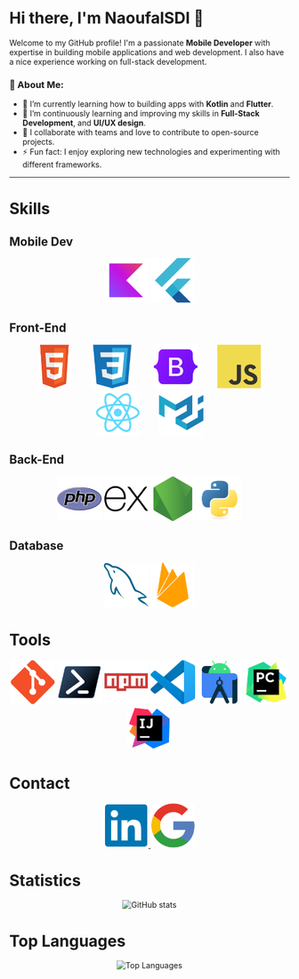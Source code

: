 # Hi there, I'm NaoufalSDI 👋

Welcome to my GitHub profile! I'm a passionate **Mobile Developer** with expertise in building mobile applications and web development. I also have a nice experience working on full-stack development.

### 🚀 About Me:
- 🔭 I’m currently learning how to building apps with **Kotlin** and **Flutter**.
- 🌱 I’m continuously learning and improving my skills in **Full-Stack Development**, and **UI/UX design**.
- 👯 I collaborate with teams and love to contribute to open-source projects.
- ⚡ Fun fact: I enjoy exploring new technologies and experimenting with different frameworks.

---

# Skills

## Mobile Dev
<p align="center">
<img src="https://raw.githubusercontent.com/devicons/devicon/master/icons/kotlin/kotlin-original.svg" width="80" height="80"/>
<img src="https://raw.githubusercontent.com/devicons/devicon/master/icons/flutter/flutter-original.svg" width="80" height="80"/>
</p>

## Front-End
<p align="center">
    <img src="https://raw.githubusercontent.com/devicons/devicon/master/icons/html5/html5-original.svg" width="60" height="80" style="margin: 0 15px;"/>
    <img src="https://raw.githubusercontent.com/devicons/devicon/master/icons/css3/css3-original.svg" width="80" height="80" style="margin: 0 15px;"/>
    <img src="https://raw.githubusercontent.com/devicons/devicon/master/icons/bootstrap/bootstrap-original.svg" width="80" height="80" style="margin: 0 15px;"/>
    <img src="https://raw.githubusercontent.com/devicons/devicon/master/icons/javascript/javascript-original.svg" width="80" height="80" style="margin: 0 15px;"/>
    <img src="https://raw.githubusercontent.com/devicons/devicon/master/icons/react/react-original.svg" width="80" height="80" style="margin: 0 15px;"/>
    <img src="https://raw.githubusercontent.com/devicons/devicon/master/icons/materialui/materialui-original.svg" width="80" height="80" style="margin: 0 15px;"/>
</p>

## Back-End
<p align="center">
<img src="https://raw.githubusercontent.com/devicons/devicon/master/icons/php/php-original.svg" width="80" height="80"/>
<img src="https://raw.githubusercontent.com/devicons/devicon/master/icons/express/express-original.svg" width="80" height="80"/>
<img src="https://raw.githubusercontent.com/devicons/devicon/master/icons/nodejs/nodejs-original.svg" width="80" height="80"/>
<img src="https://raw.githubusercontent.com/devicons/devicon/master/icons/python/python-original.svg" width="80" height="80"/>
</p>

## Database
<p align="center">
<img src="https://raw.githubusercontent.com/devicons/devicon/master/icons/mysql/mysql-original.svg" width="80" height="80"/>
<img src="https://raw.githubusercontent.com/devicons/devicon/master/icons/firebase/firebase-plain.svg" width="80" height="80"/>
</p>

# Tools
<p align="center">
<img src="https://raw.githubusercontent.com/devicons/devicon/master/icons/git/git-original.svg" width="80" height="80"/>
<img src="https://raw.githubusercontent.com/devicons/devicon/master/icons/powershell/powershell-original.svg" width="80" height="80"/>
<img src="https://raw.githubusercontent.com/devicons/devicon/master/icons/npm/npm-original-wordmark.svg" width="80" height="80"/>
<img src="https://raw.githubusercontent.com/devicons/devicon/master/icons/vscode/vscode-original.svg" width="80" height="80"/>
<img src="https://raw.githubusercontent.com/devicons/devicon/master/icons/androidstudio/androidstudio-original.svg" width="80" height="80"/>
<img src="https://raw.githubusercontent.com/devicons/devicon/master/icons/pycharm/pycharm-original.svg" width="80" height="80"/>
<img src="https://raw.githubusercontent.com/devicons/devicon/master/icons/intellij/intellij-original.svg" width="80" height="80"/>
</p>

# Contact

<p align="center">
<a href="https://www.linkedin.com/in/naoufl-souadi-a4043b338/"> <img src="https://raw.githubusercontent.com/devicons/devicon/master/icons/linkedin/linkedin-original.svg" width="80" height="80"/> </a>
<a href="mailto:souadi.naoufl@gmail.com"> <img src="https://raw.githubusercontent.com/devicons/devicon/master/icons/google/google-original.svg" width="80" height="80"/> </a>
</p>

# Statistics

<div align="center">
  <img src="https://github-readme-stats.vercel.app/api?username=NaoufalSDI&theme=transparent&bg_color=161616&show_icons=true&hide_title=true&hide_rank=true" alt="GitHub stats">
</div>

# Top Languages

<div align="center">
  <img src="https://github-readme-stats.vercel.app/api/top-langs/?username=NaoufalSDI&layout=compact&bg_color=161616&hide_title=true" alt="Top Languages">
</div>


